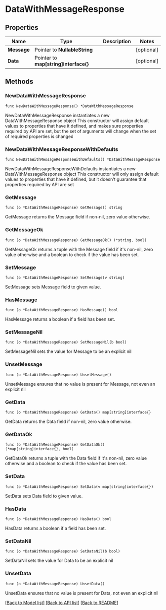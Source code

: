 # DataWithMessageResponse

## Properties

Name | Type | Description | Notes
------------ | ------------- | ------------- | -------------
**Message** | Pointer to **NullableString** |  | [optional] 
**Data** | Pointer to **map[string]interface{}** |  | [optional] 

## Methods

### NewDataWithMessageResponse

`func NewDataWithMessageResponse() *DataWithMessageResponse`

NewDataWithMessageResponse instantiates a new DataWithMessageResponse object
This constructor will assign default values to properties that have it defined,
and makes sure properties required by API are set, but the set of arguments
will change when the set of required properties is changed

### NewDataWithMessageResponseWithDefaults

`func NewDataWithMessageResponseWithDefaults() *DataWithMessageResponse`

NewDataWithMessageResponseWithDefaults instantiates a new DataWithMessageResponse object
This constructor will only assign default values to properties that have it defined,
but it doesn't guarantee that properties required by API are set

### GetMessage

`func (o *DataWithMessageResponse) GetMessage() string`

GetMessage returns the Message field if non-nil, zero value otherwise.

### GetMessageOk

`func (o *DataWithMessageResponse) GetMessageOk() (*string, bool)`

GetMessageOk returns a tuple with the Message field if it's non-nil, zero value otherwise
and a boolean to check if the value has been set.

### SetMessage

`func (o *DataWithMessageResponse) SetMessage(v string)`

SetMessage sets Message field to given value.

### HasMessage

`func (o *DataWithMessageResponse) HasMessage() bool`

HasMessage returns a boolean if a field has been set.

### SetMessageNil

`func (o *DataWithMessageResponse) SetMessageNil(b bool)`

 SetMessageNil sets the value for Message to be an explicit nil

### UnsetMessage
`func (o *DataWithMessageResponse) UnsetMessage()`

UnsetMessage ensures that no value is present for Message, not even an explicit nil
### GetData

`func (o *DataWithMessageResponse) GetData() map[string]interface{}`

GetData returns the Data field if non-nil, zero value otherwise.

### GetDataOk

`func (o *DataWithMessageResponse) GetDataOk() (*map[string]interface{}, bool)`

GetDataOk returns a tuple with the Data field if it's non-nil, zero value otherwise
and a boolean to check if the value has been set.

### SetData

`func (o *DataWithMessageResponse) SetData(v map[string]interface{})`

SetData sets Data field to given value.

### HasData

`func (o *DataWithMessageResponse) HasData() bool`

HasData returns a boolean if a field has been set.

### SetDataNil

`func (o *DataWithMessageResponse) SetDataNil(b bool)`

 SetDataNil sets the value for Data to be an explicit nil

### UnsetData
`func (o *DataWithMessageResponse) UnsetData()`

UnsetData ensures that no value is present for Data, not even an explicit nil

[[Back to Model list]](../README.md#documentation-for-models) [[Back to API list]](../README.md#documentation-for-api-endpoints) [[Back to README]](../README.md)


